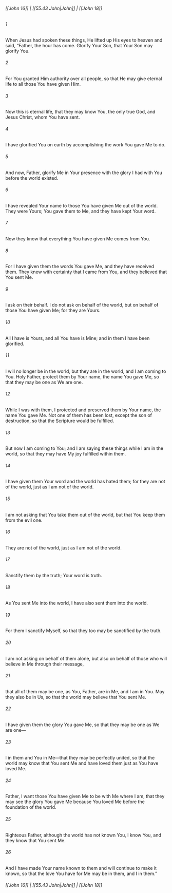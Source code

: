 
###### [[John 16]] | [[55.43 John|John]] | [[John 18]]

###### 1
When Jesus had spoken these things, He lifted up His eyes to heaven and said, “Father, the hour has come. Glorify Your Son, that Your Son may glorify You.
###### 2
For You granted Him authority over all people, so that He may give eternal life to all those You have given Him.
###### 3
Now this is eternal life, that they may know You, the only true God, and Jesus Christ, whom You have sent.
###### 4
I have glorified You on earth by accomplishing the work You gave Me to do.
###### 5
And now, Father, glorify Me in Your presence with the glory I had with You before the world existed.
###### 6
I have revealed Your name to those You have given Me out of the world. They were Yours; You gave them to Me, and they have kept Your word.
###### 7
Now they know that everything You have given Me comes from You.
###### 8
For I have given them the words You gave Me, and they have received them. They knew with certainty that I came from You, and they believed that You sent Me.
###### 9
I ask on their behalf. I do not ask on behalf of the world, but on behalf of those You have given Me; for they are Yours.
###### 10
All I have is Yours, and all You have is Mine; and in them I have been glorified.
###### 11
I will no longer be in the world, but they are in the world, and I am coming to You. Holy Father, protect them by Your name, the name You gave Me, so that they may be one as We are one.
###### 12
While I was with them, I protected and preserved them by Your name, the name You gave Me. Not one of them has been lost, except the son of destruction, so that the Scripture would be fulfilled.
###### 13
But now I am coming to You; and I am saying these things while I am in the world, so that they may have My joy fulfilled within them.
###### 14
I have given them Your word and the world has hated them; for they are not of the world, just as I am not of the world.
###### 15
I am not asking that You take them out of the world, but that You keep them from the evil one.
###### 16
They are not of the world, just as I am not of the world.
###### 17
Sanctify them by the truth; Your word is truth.
###### 18
As You sent Me into the world, I have also sent them into the world.
###### 19
For them I sanctify Myself, so that they too may be sanctified by the truth.
###### 20
I am not asking on behalf of them alone, but also on behalf of those who will believe in Me through their message,
###### 21
that all of them may be one, as You, Father, are in Me, and I am in You. May they also be in Us, so that the world may believe that You sent Me.
###### 22
I have given them the glory You gave Me, so that they may be one as We are one—
###### 23
I in them and You in Me—that they may be perfectly united, so that the world may know that You sent Me and have loved them just as You have loved Me.
###### 24
Father, I want those You have given Me to be with Me where I am, that they may see the glory You gave Me because You loved Me before the foundation of the world.
###### 25
Righteous Father, although the world has not known You, I know You, and they know that You sent Me.
###### 26
And I have made Your name known to them and will continue to make it known, so that the love You have for Me may be in them, and I in them.”

###### [[John 16]] | [[55.43 John|John]] | [[John 18]]
